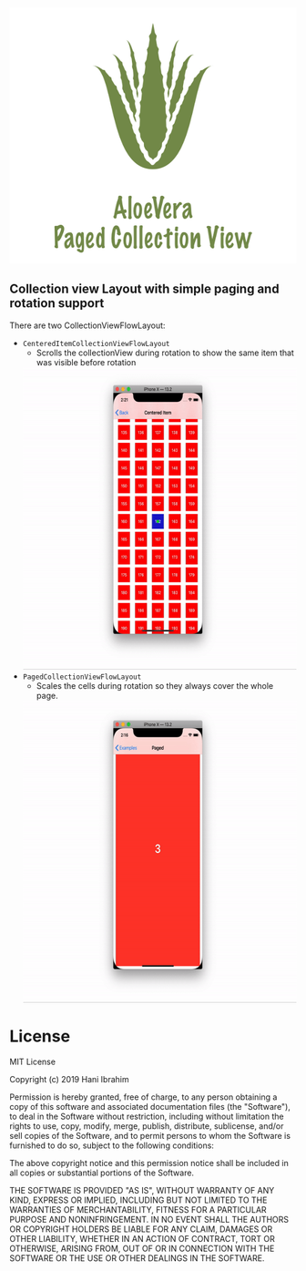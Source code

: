 <p align="center">
<img width="600" height="450" src="Resources/title.png">
</p>

## Collection view Layout with simple paging and rotation support

There are two CollectionViewFlowLayout:
- `CenteredItemCollectionViewFlowLayout`
    - Scrolls the collectionView during rotation to show the same item that was visible before rotation
    <img width="600" height="531" src="Resources/centered-item-example.gif">
- `PagedCollectionViewFlowLayout`
    - Scales the cells during rotation so they always cover the whole page.
    <img width="600" height="531" src="Resources/paged-example.gif">


# License
MIT License

Copyright (c) 2019 Hani Ibrahim

Permission is hereby granted, free of charge, to any person obtaining a copy
of this software and associated documentation files (the "Software"), to deal
in the Software without restriction, including without limitation the rights
to use, copy, modify, merge, publish, distribute, sublicense, and/or sell
copies of the Software, and to permit persons to whom the Software is
furnished to do so, subject to the following conditions:

The above copyright notice and this permission notice shall be included in all
copies or substantial portions of the Software.

THE SOFTWARE IS PROVIDED "AS IS", WITHOUT WARRANTY OF ANY KIND, EXPRESS OR
IMPLIED, INCLUDING BUT NOT LIMITED TO THE WARRANTIES OF MERCHANTABILITY,
FITNESS FOR A PARTICULAR PURPOSE AND NONINFRINGEMENT. IN NO EVENT SHALL THE
AUTHORS OR COPYRIGHT HOLDERS BE LIABLE FOR ANY CLAIM, DAMAGES OR OTHER
LIABILITY, WHETHER IN AN ACTION OF CONTRACT, TORT OR OTHERWISE, ARISING FROM,
OUT OF OR IN CONNECTION WITH THE SOFTWARE OR THE USE OR OTHER DEALINGS IN THE
SOFTWARE.
